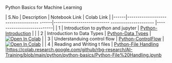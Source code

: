 Python Basics for Machine Learning

| S.No |  Description                             | Notebook Link                                    | Colab Link                |
|------|----------------------------------- ------|--------------------------- --------------------- |---------------------------|
| 1    | Introduction to python and jupyter       | [Python-Introduction](python/python-basics)      |                      |
| 2    | Introduction to Data Types               | [Python-Data Types](python/python-basics)        |[![Open In Colab](https://colab.research.google.com/assets/colab-badge.svg)](https://colab.research.google.com/github/rbg-research/AI-Training/blob/main/python/python-basics/Python-Data%20Types.ipynb)                                                                                                       |
| 3    | Understanduing control flow              | [Python-ControlFlow](python/python-basics)       |[![Open In Colab](https://colab.research.google.com/assets/colab-badge.svg)](https://colab.research.google.com/github/rbg-research/AI-Training/blob/main/python/python-basics/Python-ControlFlow.ipynb)                                                                                                        |
| 4    | Reading and Writing t files              | [Python-File Handling](python/python-basics)     |https://colab.research.google.com/github/rbg-research/AI-Training/blob/main/python/python-basics/Python-File%20Handling.ipynb
